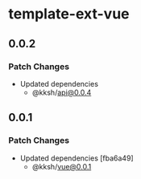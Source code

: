 # template-ext-vue

## 0.0.2

### Patch Changes

- Updated dependencies
  - @kksh/api@0.0.4

## 0.0.1

### Patch Changes

- Updated dependencies [fba6a49]
  - @kksh/vue@0.0.1
